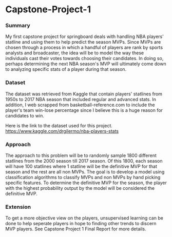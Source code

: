 # Capstone-Project-1
### Summary
My first capstone project for springboard deals with handling NBA players' statline and using them to help predict the season MVPs. Since MVPs are chosen through a process in which a handful of players are rank by sports analysts and broadcaster, the idea will be to model the way these individuals cast their votes towards choosing their candidates. In doing so, perhaps determining the next NBA season's MVP will ultimately come down to analyzing specific stats of a player during that season.


### Dataset
The dataset was retrieved from Kaggle that contain players' statlines from 1950s to 2017 NBA season that included regular and advanced stats. In addition, I web scrapped from basketball-reference.com to include the player's team win-lose percentage since I believe this is a huge reason for candidates to win.

Here is the link to the dataset used for this project. https://www.kaggle.com/drgilermo/nba-players-stats


### Approach
The approach to this problem will be to randomly sample 1800 different statlines from the 2000 season till 2017 season. Of this 1800, each season will have 100 statlines where 1 statline will be the definitive MVP for that season and the rest are all non MVPs. The goal is to develop a model using classification algorithms to classify MVPs and non MVPs by hand picking specific features. To determine the definitive MVP for the season, the player with the highest probability output by the model will be considered the definitive MVP.


### Extension
To get a more objective view on the players, unsupervised learning can be done to help seperate players in hope to finding other trends to discern MVP players. See Capstone Project 1 Final Report for more details.

